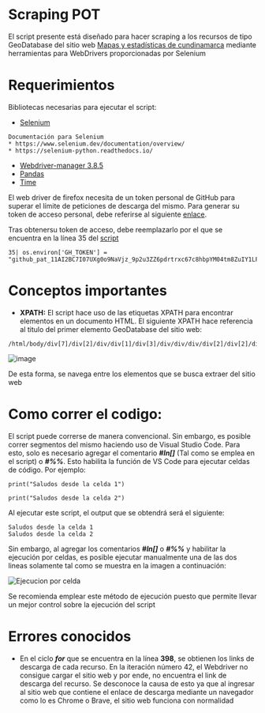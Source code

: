 # Scraping POT
El script presente está diseñado para hacer scraping a los recursos de tipo GeoDatabase del sitio web [Mapas y estadísticas de cundinamarca](https://mapasyestadisticas-cundinamarca-map.opendata.arcgis.com/search?collection=Dataset&type=file%20geodatabase) mediante herramientas para WebDrivers proporcionadas por Selenium

# Requerimientos
Bibliotecas necesarias para ejecutar el script:
* [Selenium](https://pypi.org/project/selenium/)
```
Documentación para Selenium
* https://www.selenium.dev/documentation/overview/
* https://selenium-python.readthedocs.io/
```
* [Webdriver-manager 3.8.5](https://pypi.org/project/webdriver-manager/)
* [Pandas](https://pypi.org/project/pandas/)
* [Time](https://pypi.org/project/python-time/)

El web driver de firefox necesita de un token personal de GitHub para superar el límite de peticiones de descarga del mismo. Para generar su token de acceso personal, debe referirse al siguiente [enlace](https://docs.github.com/en/authentication/keeping-your-account-and-data-secure/creating-a-personal-access-token).

Tras obtenersu token de acceso, debe reemplazarlo por el que se encuentra en la línea 35 del [script](seleniumScrapingPOT_OK.py)
```
35| os.environ['GH_TOKEN'] = "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"
```


# Conceptos importantes
* **XPATH:**
El script hace uso de las etiquetas XPATH para encontrar elementos en un documento HTML.
El siguiente XPATH hace referencia al titulo del primer elemento GeoDatabase del sitio web:

```
/html/body/div[7]/div[2]/div/div[1]/div[3]/div/div/div/div[2]/div[2]/div/ul/li[1]/div/div[2]/div/h3/div/a
```
![image](https://user-images.githubusercontent.com/36966781/207100901-1a210022-faa1-49bc-803e-762a851baac9.png)

De esta forma, se navega entre los elementos que se busca extraer del sitio web

# Como correr el codigo:
El script puede correrse de manera convencional. Sin embargo, es posible correr segmentos del mismo haciendo uso de Visual Studio Code.
Para esto, solo es necesario agregar el comentario ***#In[]*** (Tal como se emplea en el script) o ***#%%***. Esto habilita la función de VS Code
para ejecutar celdas de código. Por ejemplo:

```
print("Saludos desde la celda 1")

print("Saludos desde la celda 2")
```
Al ejecutar este script, el output que se obtendrá será el siguiente:
```
Saludos desde la celda 1
Saludos desde la celda 2
```
Sin embargo, al agregar los comentarios  ***#In[]*** o ***#%%*** y habilitar la ejecución por celdas, es posible ejecutar manualmente una de las dos lineas solamente tal como se muestra en la imagen a continuación:

![Ejecucion por celda](https://user-images.githubusercontent.com/36966781/207107538-42bb152c-099f-4533-a2c1-109691ea457d.gif)

Se recomienda emplear este método de ejecución puesto que permite llevar un mejor control sobre la ejecución del script

# Errores conocidos
* En el ciclo ***for*** que se encuentra en la línea **398**, se obtienen los links de descarga de cada recurso. En la iteración número 42, el Webdriver no consigue cargar el sitio web y por ende, no encuentra el link de descarga del recurso. Se desconoce la causa de esto ya que al ingresar al sitio web que contiene el enlace de descarga mediante un navegador como lo es Chrome o Brave, el sitio web funciona con normalidad
